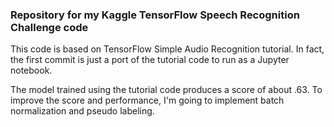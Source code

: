 ### Repository for my Kaggle TensorFlow Speech Recognition Challenge code
This code is based on TensorFlow Simple Audio Recognition tutorial. In fact, the first commit is just a port of the tutorial code to run as a Jupyter notebook.

The model trained using the tutorial code produces a score of about .63. To improve the score and performance, I'm going to implement batch normalization and pseudo labeling.


